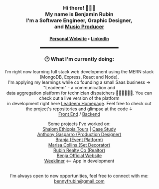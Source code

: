   <!-- Hi there! Feel free to make this your own but don't use my data -->
<div align="center">  
<h3>Hi there! 👨🏻‍💻<br>My name is Benjamin Rubin<br>I'm a Software Engineer, Graphic Designer,<br> and <a target="_blank" href="https://www.youtube.com/watch?v=XPOnBgeio-c">Music Producer</a></h3>

<h4> <a href="https://www.benjaminrubin.me">Personal Website</a> • <a href="https://www.linkedin.com/in/benjaminfloydrubin">LinkedIn</a> </h4>

<!-- <a href="https://stephenajulu.com"><img src="images/rsz 300w asset_1.png" width="100"></a> -->

<hr width="50%" style="height:5px;">

<h3>🕑 What I'm currently doing:</h3>

<p>
  I'm right now learning full stack web development using the MERN stack (MongoDB, Express, React and Node). <br/>
  I'm applying my learnings while co founding a small Saas business -> "Leadeem" - a communication and <br/>
  data aggregation platform for technician dispatchers 👨🏻‍🔧👩🏻‍🔧. You can check out a live version of the platform <br/>
  in development right here <a href="https://www.dev.leadeem.com">Leadeem Homepage</a>. Feel free to check out <br/>
  the project's repositories and glimpse at the code ↓ <br/>
  <a href="https://github.com/benjaminrubin/leadeem">Front End</a>  /  <a href="https://github.com/benjaminrubin/leadeem-server">Backend</a>  
  
  <br/>
  
  Some projects I've worked on: <br/>
  <a href="https://www.shalomethiopia.com">Shalom Ethiopia Tours</a> | <a href="https://benjaminrubin.me/portfolio/shalom-ethiopia-case-study">Case Study</a> <br/>
  <a href="https://www.anthonygasparro.com">Anthony Gasparro (Production Designer)</a> <br/>
    <a href="https://benjaminrubin.me/portfolio/branja-case-study">Branja (Event Platform)</a> <br/>
  <a href="https://www.marisacollins.com">Marisa Collins (Set Decorator)</a> <br/>
  <a href="https://www.rubinrealtyco.com">Rubin Realty Co (Realtor)</a> <br/>
  <a href="https://www.benjaofficial.com">Benja Official Website</a> <br/>
    <a href="https://www.weekliner.com">Weekliner</a> <-- App in development <br/>

  
  
  <br/>
I'm always open to new opportunities, feel free to connect with me:<br/>
  <a href="mailto:bennyfrubin@gmail.com">bennyfrubin@gmail.com</>
</p>

  
  </div>
